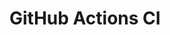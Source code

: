 # GitHub Actions CI















































































































































































































































































































































































































































































































































































































































































































































































































































































































































































































































































































































































































































































































































































































































































































































































































































































































































































































































































































































































































































































































































































































